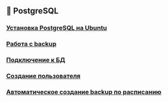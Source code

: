 ## 🐘 PostgreSQL

### [Установка PostgreSQL на Ubuntu](./install.md)
### [Работа с backup](./backup.md)
### [Подключение к БД](./connect.md)
### [Создание пользователя](./reate_user.md)
### [Автоматическое создание backup по расписанию](./cron_backup.md)